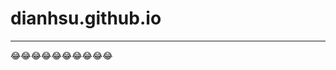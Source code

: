 # dianhsu.github.io

--------------------------
:joy::joy::joy::joy::joy::joy::joy::joy::joy::joy:

